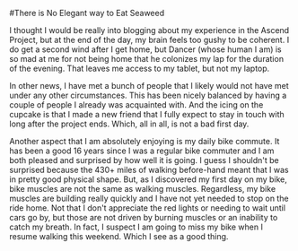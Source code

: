 #There is No Elegant way to Eat Seaweed

I thought I would be really into blogging about my experience in the Ascend Project, but at the end of the day, my brain feels too gushy to be coherent. I do get a second wind after I get home, but Dancer (whose human I am) is so mad at me for not being home that he colonizes my lap for the duration of the evening. That leaves me access to my tablet, but not my laptop.

In other news, I have met a bunch of people that I likely would not have met under any other circumstances. This has been nicely balanced by having a couple of people I already was acquainted with. And the icing on the cupcake is that I made a new friend that I fully expect to stay in touch with long after the project ends. Which, all in all, is not a bad first day. 

Another aspect that I am absolutely enjoying is my daily bike commute. It has been a good 16 years since I was a regular bike commuter and I am both pleased and surprised by how well it is going. I guess I shouldn't be surprised because the 430+ miles of walking before-hand meant that I was in pretty good physical shape. But, as I discovered my first day on my bike, bike muscles are not the same as walking muscles. Regardless, my bike muscles are building really quickly and I have not yet needed to stop on the ride home. Not that I don't appreciate the red lights or needing to wait until cars go by, but those are not driven by burning muscles or an inability to catch my breath. In fact, I suspect I am going to miss my bike when I resume walking this weekend. Which I see as a good thing. 